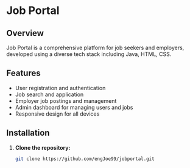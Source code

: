 # Job Portal

## Overview
Job Portal is a comprehensive platform for job seekers and employers, developed using a diverse tech stack including Java, HTML, CSS.


## Features
- User registration and authentication
- Job search and application
- Employer job postings and management
- Admin dashboard for managing users and jobs
- Responsive design for all devices

## Installation
1. **Clone the repository:**
   ```bash
   git clone https://github.com/engJoe99/jobportal.git

